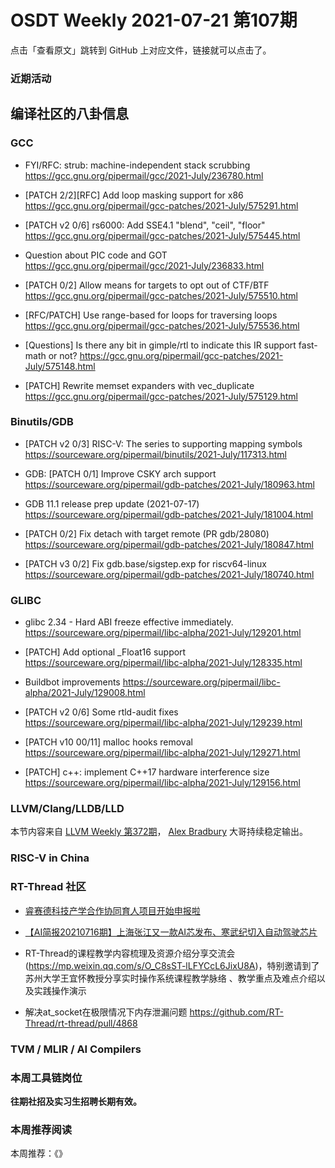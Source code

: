 # OSDT Weekly 2021-07-21 第107期

点击「查看原文」跳转到 GitHub 上对应文件，链接就可以点击了。

### 近期活动

## 编译社区的八卦信息

### GCC

- FYI/RFC: strub: machine-independent stack scrubbing
  https://gcc.gnu.org/pipermail/gcc/2021-July/236780.html

- [PATCH 2/2][RFC] Add loop masking support for x86
  https://gcc.gnu.org/pipermail/gcc-patches/2021-July/575291.html

- [PATCH v2 0/6] rs6000: Add SSE4.1 "blend", "ceil", "floor"
  https://gcc.gnu.org/pipermail/gcc-patches/2021-July/575445.html

- Question about PIC code and GOT
  https://gcc.gnu.org/pipermail/gcc/2021-July/236833.html

- [PATCH 0/2] Allow means for targets to opt out of CTF/BTF
  https://gcc.gnu.org/pipermail/gcc-patches/2021-July/575510.html

- [RFC/PATCH] Use range-based for loops for traversing loops
  https://gcc.gnu.org/pipermail/gcc-patches/2021-July/575536.html

- [Questions] Is there any bit in gimple/rtl to indicate this IR support fast-math or not?
  https://gcc.gnu.org/pipermail/gcc-patches/2021-July/575148.html

- [PATCH] Rewrite memset expanders with vec_duplicate
  https://gcc.gnu.org/pipermail/gcc-patches/2021-July/575129.html

### Binutils/GDB

- [PATCH v2 0/3] RISC-V: The series to supporting mapping symbols
  https://sourceware.org/pipermail/binutils/2021-July/117313.html

- GDB: [PATCH 0/1] Improve CSKY arch support
  https://sourceware.org/pipermail/gdb-patches/2021-July/180963.html

- GDB 11.1 release prep update (2021-07-17)
  https://sourceware.org/pipermail/gdb-patches/2021-July/181004.html

- [PATCH 0/2] Fix detach with target remote (PR gdb/28080)
  https://sourceware.org/pipermail/gdb-patches/2021-July/180847.html

- [PATCH v3 0/2] Fix gdb.base/sigstep.exp for riscv64-linux
  https://sourceware.org/pipermail/gdb-patches/2021-July/180740.html

### GLIBC

- glibc 2.34 - Hard ABI freeze effective immediately.
  https://sourceware.org/pipermail/libc-alpha/2021-July/129201.html

- [PATCH] Add optional _Float16 support
  https://sourceware.org/pipermail/libc-alpha/2021-July/128335.html

- Buildbot improvements
  https://sourceware.org/pipermail/libc-alpha/2021-July/129008.html

- [PATCH v2 0/6] Some rtld-audit fixes
  https://sourceware.org/pipermail/libc-alpha/2021-July/129239.html

- [PATCH v10 00/11] malloc hooks removal
  https://sourceware.org/pipermail/libc-alpha/2021-July/129271.html

- [PATCH] c++: implement C++17 hardware interference size
  https://sourceware.org/pipermail/libc-alpha/2021-July/129156.html

### LLVM/Clang/LLDB/LLD

本节内容来自 [LLVM Weekly 第372期](http://llvmweekly.org/issue/372)，
[Alex Bradbury](https://www.linkedin.com/in/alex-bradbury/) 大哥持续稳定输出。

### RISC-V in China

### RT-Thread 社区

- [睿赛德科技产学合作协同育人项目开始申报啦](https://mp.weixin.qq.com/s/EEuVWKOwyRq0HqeQDbCDBw)

- [【AI简报20210716期】上海张江又一款AI芯发布、寒武纪切入自动驾驶芯片](https://mp.weixin.qq.com/s/tdgstNEZBlEbkyy_Xp7DiQ)

- RT-Thread的课程教学内容梳理及资源介绍分享交流会 (https://mp.weixin.qq.com/s/O_C8sST-lLFYCcL6JixU8A)，特别邀请到了苏州大学王宜怀教授分享实时操作系统课程教学脉络 、教学重点及难点介绍以及实践操作演示

- 解决at_socket在极限情况下内存泄漏问题  https://github.com/RT-Thread/rt-thread/pull/4868


### TVM / MLIR / AI Compilers

### 本周工具链岗位

**往期社招及实习生招聘长期有效。**

### 本周推荐阅读

本周推荐：《》
